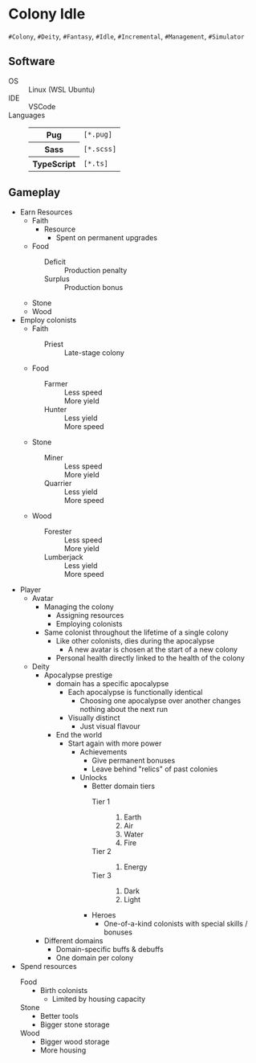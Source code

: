 <!DOCTYPE html><html lang="en"><head><meta charset="UTF-8"><link href="style.css" rel="stylesheet"></head><body><h1>Colony Idle</h1><code>#Colony</code><span>,&#x20;</span><code>#Deity</code><span>,&#x20;</span><code>#Fantasy</code><span>,&#x20;</span><code>#Idle</code><span>,&#x20;</span><code>#Incremental</code><span>,&#x20;</span><code>#Management</code><span>,&#x20;</span><code>#Simulator</code><h2>Software</h2><dl><div><dt>OS</dt><dd>Linux (WSL Ubuntu)</dd></div><div><dt>IDE</dt><dd>VSCode</dd></div><div><dt>Languages</dt><dd><table><tr><th>Pug</th><td><code>[*.pug]</code></td></tr><tr><th>Sass</th><td><code>[*.scss]</code></td></tr><tr><th>TypeScript</th><td><code>[*.ts]</code></td></tr></table></dd></div></dl><h2>Gameplay</h2><ul><li><span>Earn Resources</span><ul><li><span>Faith</span><ul><li><Prestige>Resource</Prestige><ul><li>Spent on permanent upgrades</li></ul></li></ul></li><li><span>Food</span><ul><dl><dt>Deficit</dt><dd>Production penalty</dd><dt>Surplus</dt><dd>Production bonus</dd></dl></ul></li><li>Stone</li><li>Wood</li></ul></li><li><span>Employ colonists</span><ul><li><span>Faith</span><ul><dl><dt>Priest</dt><dd>Late-stage colony</dd></dl></ul></li><li><span>Food</span><ul><dl><dt>Farmer</dt><dd>Less speed</dd><dd>More yield</dd><dt>Hunter</dt><dd>Less yield</dd><dd>More speed</dd></dl></ul></li><li><span>Stone</span><ul><dl><dt>Miner</dt><dd>Less speed</dd><dd>More yield</dd><dt>Quarrier</dt><dd>Less yield</dd><dd>More speed</dd></dl></ul></li><li><span>Wood</span><ul><dl><dt>Forester</dt><dd>Less speed</dd><dd>More yield</dd><dt>Lumberjack</dt><dd>Less yield</dd><dd>More speed</dd></dl></ul></li></ul></li><li><span>Player</span><ul><li><span>Avatar</span><ul><li><span>Managing the colony</span><ul><li>Assigning resources</li><li>Employing colonists</li></ul></li><li><span>Same colonist throughout the lifetime of a single colony</span><ul><li><span>Like other colonists, dies during the apocalypse</span><ul><li>A new avatar is chosen at the start of a new colony</li></ul></li><li>Personal health directly linked to the health of the colony</li></ul></li></ul></li><li><span>Deity</span><ul><li><span>Apocalypse prestige</span><ul><li><Each>domain has a specific apocalypse</Each><ul><li><span>Each apocalypse is functionally identical</span><ul><li>Choosing one apocalypse over another changes nothing about the next run</li></ul></li><li><span>Visually distinct</span><ul><li>Just visual flavour</li></ul></li></ul></li><li><span>End the world</span><ul><li><span>Start again with more power</span><ul><li><span>Achievements</span><ul><li>Give permanent bonuses</li><li>Leave behind "relics" of past colonies</li></ul></li><li><span>Unlocks</span><ul><li><span>Better domain tiers</span><dl><dt>Tier 1</dt><ol><dd><li>Earth</li></dd><dd><li>Air</li></dd><dd><li>Water</li></dd><dd><li>Fire</li></dd></ol><dt>Tier 2</dt><ol><dd><li>Energy</li></dd></ol><dt>Tier 3</dt><ol><dd><li>Dark</li></dd><dd><li>Light</li></dd></ol></dl></li><li><span>Heroes</span><ul><li>One-of-a-kind colonists with special skills / bonuses</li></ul></li></ul></li></ul></li></ul></li></ul></li><li><span>Different domains</span><ul><li>Domain-specific buffs &amp; debuffs</li><li>One domain per colony</li></ul></li></ul></li></ul></li><li><span>Spend resources</span><dl><dt>Food</dt><dd><li><span>Birth colonists</span><ul><li>Limited by housing capacity</li></ul></li></dd><dt>Stone</dt><dd><li>Better tools</li><li>Bigger stone storage</li></dd><dt>Wood</dt><dd><li>Bigger wood storage</li><li>More housing</li></dd></dl></li></ul></body></html>
